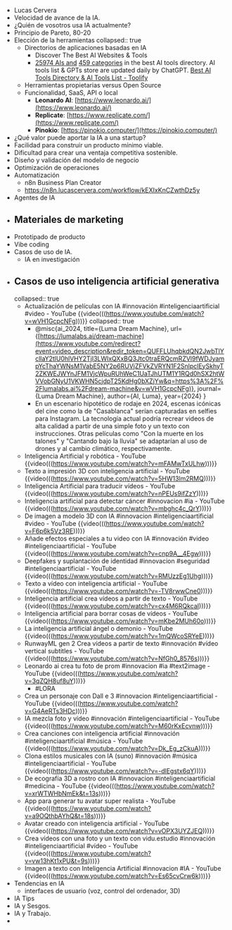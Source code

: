 - Lucas Cervera
- Velocidad de avance de la IA.
- ¿Quién de vosotros usa IA actualmente?
- Principio de Pareto, 80-20
- Elección de la herramientas
  collapsed:: true
	- Directorios de aplicaciones basadas en IA
		- Discover The Best AI Websites & Tools
		- [25974 AIs and](/#now) [459 categories](/category) in the best AI tools directory. AI tools list & GPTs store are updated daily by ChatGPT. [Best AI Tools Directory & AI Tools List - Toolify](https://www.toolify.ai/)
	- Herramientas propietarias versus Open Source
	- Funcionalidad, SaaS, API o local
		- **Leonardo AI**: [https://www.leonardo.ai/](https://www.leonardo.ai/)
		- **Replicate**: [https://www.replicate.com/](https://www.replicate.com/)
		- **Pinokio**: [https://pinokio.computer/](https://pinokio.computer/)
- ¿Qué valor puede aportar la IA a una startup?
- Facilidad para construir un producto mínimo viable.
- Dificultad para crear una ventaja competitiva sostenible.
- Diseño y validación del modelo de negocio
- Optimización de operaciones
- Automatización
	- n8n Business Plan Creator
	- https://n8n.lucascervera.com/workflow/kEXIxKnCZwthDz5y
- Agentes de IA
- Materiales de marketing
	-
- Prototipado de producto
- Vibe coding
- Casos de uso de IA.
	- IA en investigación
- ## Casos de uso inteligencia artificial generativa
  collapsed:: true
	- Actualización de películas con IA #innovación #inteligenciaartificial #video - YouTube {{video(((https://www.youtube.com/watch?v=wVH1GcpcNFg)))}}
	  collapsed:: true
		- @misc{ai_2024, title={Luma Dream Machine}, url={[https://lumalabs.ai/dream-machine](https://www.youtube.com/redirect?event=video_description&redir_token=QUFFLUhqbkdQN2JwbTlYcllaY2tlU0hlVHY2TjI3LWlxQXxBQ3Jtc0traERQcmRZVl9fWDJyampYcThaYWNsM1VabE5NY2p6RUVjZFVkZVRYN1F2SnlpclEySkhyT2ZKWEJWYnJFM1VjcWpuRUhWeC1UaTJhUTM1Y1RQd0hSX2htWVVobGNyU1VKWHN5cjdpT25KdHg0bXZjYw&q=https%3A%2F%2Flumalabs.ai%2Fdream-machine&v=wVH1GcpcNFg)}, journal={Luma Dream Machine}, author={AI, Luma}, year={2024} }
		- En un escenario hipotético de rodaje en 2024, escenas icónicas del cine como la de "Casablanca" serían capturadas en selfies para Instagram. La tecnología actual podría recrear videos de alta calidad a partir de una simple foto y un texto con instrucciones. Otras películas como "Con la muerte en los talones" y "Cantando bajo la lluvia" se adaptarían al uso de drones y al cambio climático, respectivamente.
	- Inteligencia Artificial y robótica - YouTube {{video(((https://www.youtube.com/watch?v=mFAMwTxULhw)))}}
	- Texto a impresión 3D con inteligencia artificial - YouTube {{video(((https://www.youtube.com/watch?v=5HW13lm2RMQ)))}}
	- Inteligencia Artificial para traducir vídeos - YouTube {{video(((https://www.youtube.com/watch?v=nPEUs9ifZzY)))}}
	- Inteligencia artificial para detectar cáncer #innovacion #ia - YouTube {{video(((https://www.youtube.com/watch?v=mbghc4c_QrY)))}}
	- De imagen a modelo 3D con IA #innovacion #inteligenciaartificial #video - YouTube {{video(((https://www.youtube.com/watch?v=F6p6k5Vz3RE)))}}
	- Añade efectos especiales a tu video con IA #innovación #video #inteligenciaartificial - YouTube {{video(((https://www.youtube.com/watch?v=cnp9A__4Egw)))}}
	- Deepfakes y suplantación de identidad #innovacion #seguridad #inteligenciaartificial - YouTube {{video(((https://www.youtube.com/watch?v=RMUzzEg1Uhg)))}}
	- Texto a vídeo con inteligencia artificial - YouTube {{video(((https://www.youtube.com/watch?v=-TV8rwwCne0)))}}
	- Inteligencia artificial crea vídeos a partir de texto - YouTube {{video(((https://www.youtube.com/watch?v=cx4M6RQkcaI)))}}
	- Inteligencia artificial para borrar cosas de vídeos - YouTube {{video(((https://www.youtube.com/watch?v=mKbe2MUh60o)))}}
	- La inteligencia artificial ángel o demonio - YouTube {{video(((https://www.youtube.com/watch?v=1mQWcoSRYeE)))}}
	- RunwayML gen 2 Crea vídeos a partir de texto #innovación #vídeo vertical subtitles - YouTube {{video(((https://www.youtube.com/watch?v=NfGh0_8576s)))}}
	- Leonardo ai crea tu foto de prom #innovacion #ia #text2image - YouTube {{video(((https://www.youtube.com/watch?v=3qZQH8uf8uY)))}}
		- #LORA
	- Crea un personaje con Dall e 3 #innovacion #inteligenciaartificial - YouTube {{video(((https://www.youtube.com/watch?v=G4AeRTs3HDc)))}}
	- IA mezcla foto y vídeo #innovación #inteligenciaartificial - YouTube {{video(((https://www.youtube.com/watch?v=M60rKxEcvnw)))}}
	- Crea canciones con inteligencia artificial #innovación #inteligenciaartificial #música - YouTube {{video(((https://www.youtube.com/watch?v=Dk_Eg_zCkuA)))}}
	- Clona estilos musicales con IA (suno) #innovación #música #inteligenciaartificial - YouTube {{video(((https://www.youtube.com/watch?v=-dlEgstx6qY)))}}
	- De ecografía 3D a rostro con IA #innovacion #inteligenciaartificial #medicina - YouTube {{video(((https://www.youtube.com/watch?v=xrWTWHbNmEk&t=13s)))}}
	- App para generar tu avatar super realista - YouTube {{video(((https://www.youtube.com/watch?v=a9OQthbAYhQ&t=18s)))}}
	- Avatar creado con inteligencia artificial - YouTube {{video(((https://www.youtube.com/watch?v=vOPX3UYZJEQ)))}}
	- Crea vídeos con una foto y un texto con vidu.estudio #innovación #inteligenciaartificial #vídeo - YouTube {{video(((https://www.youtube.com/watch?v=vw13hKt1xPU&t=9s)))}}
	- Imagen a texto con Inteligencia Artificial #innovacion #IA - YouTube {{video(((https://www.youtube.com/watch?v=Es65cvCrw6k)))}}
- Tendencias en IA
	- interfaces de usuario (voz, control del ordenador, 3D)
- IA Tips
- IA y Sesgos.
- IA y Trabajo.
-